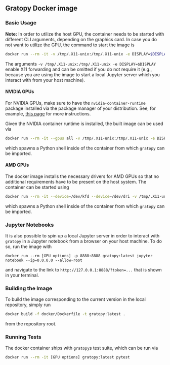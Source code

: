 ## Gratopy Docker image

### Basic Usage

**Note:** In order to utilize the host GPU, the container needs to be started
with different CLI arguments, depending on the graphics card. In case you do
not want to utilize the GPU, the command to start the image is
```sh
docker run --rm -it -v /tmp/.X11-unix:/tmp/.X11-unix -e DISPLAY=$DISPLAY gratopy:latest
```
The arguments `-v /tmp/.X11-unix:/tmp/.X11-unix -e DISPLAY=$DISPLAY`
enable X11 forwarding and can be omitted if you do not require it (e.g., because you
are using the image to start a local Jupyter server which you interact with from your
host machine).

#### NVIDIA GPUs

For NVIDIA GPUs, make sure to have the `nvidia-container-runtime` package
installed via the package manager of your distribution. See, for example,
[this page](https://linuxhandbook.com/setup-opencl-linux-docker/) for more
instructions.

Given the NVIDIA container runtime is installed, the built image can be
used via
```sh
docker run --rm -it --gpus all -v /tmp/.X11-unix:/tmp/.X11-unix -e DISPLAY=$DISPLAY gratopy:latest
```
which spawns a Python shell inside of the container from which `gratopy`
can be imported.

#### AMD GPUs

The docker image installs the necessary drivers for AMD GPUs so that
no additional requirements have to be present on the host system. The
container can be started using
```sh
docker run --rm -it --device=/dev/kfd --device=/dev/dri -v /tmp/.X11-unix:/tmp/.X11-unix -e DISPLAY=$DISPLAY gratopy:latest
```
which spawns a Python shell inside of the container from which `gratopy`
can be imported.

### Jupyter Notebooks

It is also possible to spin up a local Jupyter server in order to
interact with `gratopy` in a Jupyter notebook from a browser on your
host machine. To do so, run the image with
```
docker run --rm [GPU options] -p 8888:8888 gratopy:latest jupyter notebook --ip=0.0.0.0 --allow-root
```
and navigate to the link to `http://127.0.0.1:8888/?token=...` that is
shown in your terminal.

### Building the Image

To build the image corresponding to the current version in the local repository,
simply run
```sh
docker build -f docker/Dockerfile -t gratopy:latest .
```
from the repository root.

### Running Tests

The docker container ships with `gratopy`s test suite, which can be
run via
```sh
docker run --rm -it [GPU options] gratopy:latest pytest
```





